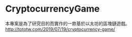 # CryptocurrencyGame
本專案是為了研究目的而實作的一款基於以太坊的區塊鏈遊戲。http://tototw.com/2019/07/19/cryptocurrency-game/ ‎
